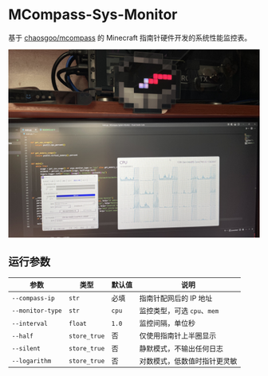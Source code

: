 # MCompass-Sys-Monitor

基于 [chaosgoo/mcompass](https://github.com/chaosgoo/mcompass) 的 Minecraft 指南针硬件开发的系统性能监控表。

![Preview](./images/preview.png)

## 运行参数

| 参数             | 类型         | 默认值 | 说明                         |
| ---------------- | ------------ | ------ | ---------------------------- |
| `--compass-ip`   | `str`        | 必填   | 指南针配网后的 IP 地址       |
| `--monitor-type` | `str`        | `cpu`  | 监控类型，可选 `cpu`、`mem`  |
| `--interval`     | `float`      | `1.0`  | 监控间隔，单位秒             |
| `--half`         | `store_true` | 否     | 仅使用指南针上半圈显示       |
| `--silent`       | `store_true` | 否     | 静默模式，不输出任何日志     |
| `--logarithm`    | `store_true` | 否     | 对数模式，低数值时指针更灵敏 |
